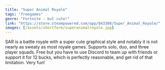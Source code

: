 ```yaml
---
title: "Super Animal Royale"
tags: "freegames"
genre: "Fortnite - but cute!"
link: "https://store.steampowered.com/app/843380/Super_Animal_Royale/"
images: [/assets/shortform/superanimalroyale.jpg]
---
```


SAR is a battle royale with a super cute graphical style and notably it is not nearly as sweaty as most royale games. Supports solo, duo, and three player squads. Free but you have to use Discord to team up with friends or support it for 12 bucks, which is perfectly reasonable, and get rid of that limitation. Very fun!